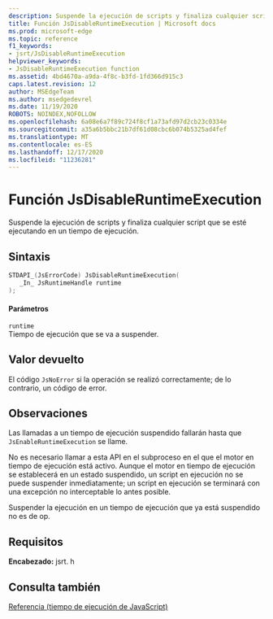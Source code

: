 ```yaml
---
description: Suspende la ejecución de scripts y finaliza cualquier script que se esté ejecutando en un tiempo de ejecución.
title: Función JsDisableRuntimeExecution | Microsoft docs
ms.prod: microsoft-edge
ms.topic: reference
f1_keywords:
- jsrt/JsDisableRuntimeExecution
helpviewer_keywords:
- JsDisableRuntimeExecution function
ms.assetid: 4bd4670a-a9da-4f8c-b3fd-1fd366d915c3
caps.latest.revision: 12
author: MSEdgeTeam
ms.author: msedgedevrel
ms.date: 11/19/2020
ROBOTS: NOINDEX,NOFOLLOW
ms.openlocfilehash: 6a08e6a7f89c724f8cf1a73afd97d2cb23c0334e
ms.sourcegitcommit: a35a6b5bbc21b7df61d08cbc6b074b5325ad4fef
ms.translationtype: MT
ms.contentlocale: es-ES
ms.lasthandoff: 12/17/2020
ms.locfileid: "11236281"
---
```

# Función JsDisableRuntimeExecution

Suspende la ejecución de scripts y finaliza cualquier script que se esté ejecutando en un tiempo de ejecución.  
  
## Sintaxis  
  
```cpp  
STDAPI_(JsErrorCode) JsDisableRuntimeExecution(  
   _In_ JsRuntimeHandle runtime  
);  
```  
  
#### Parámetros  
 `runtime`  
 Tiempo de ejecución que se va a suspender.  
  
## Valor devuelto  
 El código `JsNoError` si la operación se realizó correctamente; de lo contrario, un código de error.  
  
## Observaciones  
 Las llamadas a un tiempo de ejecución suspendido fallarán hasta que `JsEnableRuntimeExecution` se llame.  
  
 No es necesario llamar a esta API en el subproceso en el que el motor en tiempo de ejecución está activo. Aunque el motor en tiempo de ejecución se establecerá en un estado suspendido, un script en ejecución no se puede suspender inmediatamente; un script en ejecución se terminará con una excepción no interceptable lo antes posible.  
  
 Suspender la ejecución en un tiempo de ejecución que ya está suspendido no es de op.  
  
## Requisitos  
 **Encabezado:** jsrt. h  
  
## Consulta también  
 [Referencia (tiempo de ejecución de JavaScript)](../chakra-hosting/reference-javascript-runtime.md)
